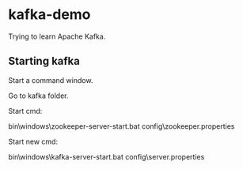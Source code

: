 # kafka-demo
Trying to learn Apache Kafka.

## Starting kafka
Start a command window.

Go to kafka folder.

Start cmd:

bin\windows\zookeeper-server-start.bat config\zookeeper.properties

Start new cmd:

bin\windows\kafka-server-start.bat config\server.properties
